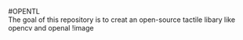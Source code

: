 #OPENTL  
The goal of this repository is to creat an open-source tactile libary like opencv and openal
!image 
